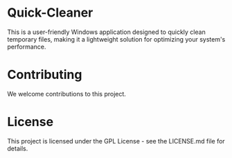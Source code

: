 # Quick-Cleaner
This is a user-friendly Windows application designed to quickly clean temporary files, making it a lightweight solution for optimizing your system's performance.

# Contributing
We welcome contributions to this project.

# License
This project is licensed under the GPL License - see the LICENSE.md file for details.
